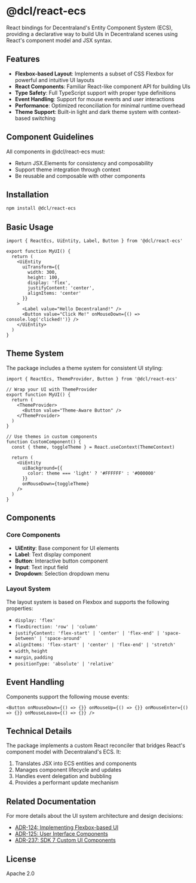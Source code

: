 # @dcl/react-ecs

React bindings for Decentraland's Entity Component System (ECS), providing a declarative way to build UIs in Decentraland scenes using React's component model and JSX syntax.

## Features

- **Flexbox-based Layout**: Implements a subset of CSS Flexbox for powerful and intuitive UI layouts
- **React Components**: Familiar React-like component API for building UIs
- **Type Safety**: Full TypeScript support with proper type definitions
- **Event Handling**: Support for mouse events and user interactions
- **Performance**: Optimized reconciliation for minimal runtime overhead
- **Theme Support**: Built-in light and dark theme system with context-based switching

## Component Guidelines

All components in @dcl/react-ecs must:

- Return JSX.Elements for consistency and composability
- Support theme integration through context
- Be reusable and composable with other components

## Installation

```bash
npm install @dcl/react-ecs
```

## Basic Usage

```tsx
import { ReactEcs, UiEntity, Label, Button } from '@dcl/react-ecs'

export function MyUI() {
  return (
    <UiEntity
      uiTransform={{
        width: 300,
        height: 100,
        display: 'flex',
        justifyContent: 'center',
        alignItems: 'center'
      }}
    >
      <Label value="Hello Decentraland!" />
      <Button value="Click Me!" onMouseDown={() => console.log('clicked!')} />
    </UiEntity>
  )
}
```

## Theme System

The package includes a theme system for consistent UI styling:

```tsx
import { ReactEcs, ThemeProvider, Button } from '@dcl/react-ecs'

// Wrap your UI with ThemeProvider
export function MyUI() {
  return (
    <ThemeProvider>
      <Button value="Theme-Aware Button" />
    </ThemeProvider>
  )
}

// Use themes in custom components
function CustomComponent() {
  const { theme, toggleTheme } = React.useContext(ThemeContext)

  return (
    <UiEntity
      uiBackground={{
        color: theme === 'light' ? '#FFFFFF' : '#000000'
      }}
      onMouseDown={toggleTheme}
    />
  )
}
```

## Components

### Core Components

- **UiEntity**: Base component for UI elements
- **Label**: Text display component
- **Button**: Interactive button component
- **Input**: Text input field
- **Dropdown**: Selection dropdown menu

### Layout System

The layout system is based on Flexbox and supports the following properties:

- `display: 'flex'`
- `flexDirection: 'row' | 'column'`
- `justifyContent: 'flex-start' | 'center' | 'flex-end' | 'space-between' | 'space-around'`
- `alignItems: 'flex-start' | 'center' | 'flex-end' | 'stretch'`
- `width`, `height`
- `margin`, `padding`
- `positionType: 'absolute' | 'relative'`

## Event Handling

Components support the following mouse events:

```tsx
<Button onMouseDown={() => {}} onMouseUp={() => {}} onMouseEnter={() => {}} onMouseLeave={() => {}} />
```

## Technical Details

The package implements a custom React reconciler that bridges React's component model with Decentraland's ECS. It:

1. Translates JSX into ECS entities and components
2. Manages component lifecycle and updates
3. Handles event delegation and bubbling
4. Provides a performant update mechanism

## Related Documentation

For more details about the UI system architecture and design decisions:

- [ADR-124: Implementing Flexbox-based UI](https://adr.decentraland.org/adr/ADR-124)
- [ADR-125: User Interface Components](https://adr.decentraland.org/adr/ADR-125)
- [ADR-237: SDK 7 Custom UI Components](https://adr.decentraland.org/adr/ADR-237)

## License

Apache 2.0
